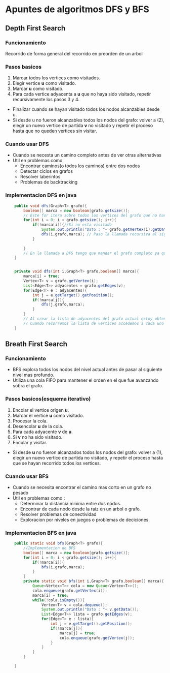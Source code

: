 # Apuntes de algoritmos DFS y BFS
## Depth First Search
### Funcionamiento 
Recorrido de forma general del recorrido en preorden de un arbol 
### Pasos basicos 
1. Marcar todos los vertices como visitados.
2. Elegir vertice **u** como visitado.
3. Marcar **u** como visitado.
4. Para cada vertice adyacenta a **u** que no haya sido visitado, repetir recursivamente los pasos 3 y 4.
- Finalizar cuando se hayan visitado todos los nodos alcanzables desde u.
- Si desde u no fueron alcanzables todos los nodos del grafo: volver a (2), elegir un nuevo vertice de partida **v** no visitado y repetir el proceso hasta que no queden vertices sin visitar.
### Cuando usar DFS
+ Cuando se necesta un camino completo antes de ver otras alternativas
+ Util en problemas como
    + Encontrar caminos(o todos los caminos) entre dos nodos
    + Detectar ciclos en grafos
    + Resolver laberintos
    + Problemas de backtracking
### Implementacion DFS en java

``` java
    public void dfs(Graph<T> grafo){
        boolean[] marca = new boolean[grafo.getsize()];
        // Este for itera sobre todos los vertices del grafo que no han sido visitados (no son alcanzados por el DFS ejecutado desde el vertices i-1)
        for(int i = 0; i < grafo.getsize(); i++){
            if(!marca[i]){//Si no esta visitado
                System.out.println("Dato : "+ grafo.getVertex(i).getData());
                dfs(i,grafo,marca); // Paso la llamada recursiva al siguiente vertice no visitado
            }
            
        }
        // En la llamada a DFS tengo que mandar el grafo completo ya que no hay otra forma de acceder a los demas vertices del grafo
    }


    private void dfs(int i,Graph<T> grafo,boolean[] marca){
        marca[i] = true;
        Vertex<T> v = grafo.getVertex(i);
        List<Edge<T>> adyacentes = grafo.getEdges(v);  
        for(Edge<T> e : adyacentes){
            int j = e.getTarget().getPosition();
            if(!marca[j]){
                dfs(j,grafo,marca);
            }
        }
        // Al crear la lista de adyacentes del grafo actual estoy obteniendo las aritas de que me indican los proxios nodos a visitar
        // Cuando recorremos la lista de vertices accedemos a cada uno de los vertices adyacetes del vetice actual
    }

```
## Breath First Search
### Funcionamiento
+ BFS explora todos los nodos del nivel actual antes de pasar al siguiente nivel mas profundo.
+ Utiliza una cola FIFO para mantener el orden en el que fue avanzando sobra el grafo.
### Pasos basicos(esquema iterativo)
1. Encolar el vertice origen **u**.
2. Marcar el vertice **u** como visitado.
3. Procesar la cola.
4. Desencolar **u** de la cola.
5. Para cada adyacente **v** de **u**.
6. Si **v** no ha sido visitado.
7. Encolar y visitar.

- Si desde **u** no fueron alcanzados todos los nodos del grafo: volver a (1), elegir un nuevo vertice de partida no visitado, y repetir el proceso hasta que se hayan recorrido todos los vertices.
### Cuando usar BFS
+ Cuando se necesita encontrar el camino mas corto en un grafo no pesado
+ Util en problemas como :
    + Determinar la distancia minima entre dos nodos.
    + Encontrar de cada nodo desde la raiz en un arbol o grafo.
    + Resolver problemas de conectividad
    + Exploracion por niveles en juegos o problemas de deciciones.
### Implementacion BFS en java

``` java
    public static void bfs(Graph<T> grafo){
        //Implementacion de BFS
        boolean[] marca = new boolean[grafo.getsize()];
        for(int i = 0; i < grafo.getsize(); i++){
            if(!marca[i]){
                bfs(i,grafo,marca);
            }
        }
        private static void bfs(int i,Graph<T> grafo,boolean[] marca){
            Queue<Vertex<T>> cola = new Queue<Vertex<T>>();
            cola.enqueue(grafo.getVertex(i));
            marca[i] = true;
            while(!cola.isEmpty()){
                Vertex<T> v = cola.dequeue();
                System.out.println("Dato : "+ v.getData());
                List<Edge<T>> lista = grafo.getEdges(v);
                for(Edge<T> e : lista){
                    int j = e.getTarget().getPosition();
                    if(!marca[j]){
                        marca[j] = true;
                        cola.enqueue(grafo.getVertex(j));
                    }
                }
            }
        }

    }
```
